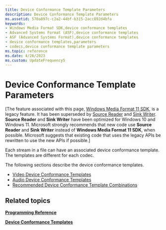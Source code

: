 ```yaml
---
title: Device Conformance Template Parameters
description: Device Conformance Template Parameters
ms.assetid: 570a897c-c2a2-44bf-b315-2acc892d4bfa
keywords:
- Windows Media Format SDK,device conformance templates
- Advanced Systems Format (ASF),device conformance templates
- ASF (Advanced Systems Format),device conformance templates
- device conformance templates,parameters
- codecs,device conformance template parameters
ms.topic: reference
ms.date: 4/26/2023
ms.custom: UpdateFrequency5
---
```


# Device Conformance Template Parameters

\[The feature associated with this page, [Windows Media Format 11 SDK](/windows/win32/wmformat/windows-media-format-11-sdk), is a legacy feature. It has been superseded by [Source Reader](/windows/win32/medfound/source-reader) and [Sink Writer](/windows/win32/medfound/sink-writer). **Source Reader** and **Sink Writer** have been optimized for Windows 10 and Windows 11. Microsoft strongly recommends that new code use **Source Reader** and **Sink Writer** instead of **Windows Media Format 11 SDK**, when possible. Microsoft suggests that existing code that uses the legacy APIs be rewritten to use the new APIs if possible.\]

Each stream in a file can have an associated device conformance template. The templates are different for each codec.

The following sections describe the device conformance templates.

-   [Video Device Conformance Templates](video-device-conformance-templates.md)
-   [Audio Device Conformance Templates](audio-device-conformance-templates.md)
-   [Recommended Device Conformance Template Combinations](recommended-device-conformance-template-combinations.md)

## Related topics

<dl> <dt>

[**Programming Reference**](programming-reference.md)
</dt> <dt>

[**Device Conformance Templates**](device-conformance-templates.md)
</dt> </dl>

 

 




